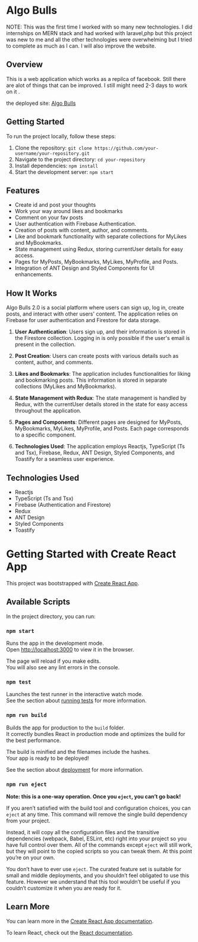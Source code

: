 # Algo Bulls

NOTE: This was the first time I worked with so many new technologies. I did internships on MERN stack and had worked with laravel,php but this project was new to me and all the other technologies were overwhelming but I tried to complete as much as I can. I will also improve the website.

## Overview

This is a web application which works as a repilca of facebook. Still there are alot of things that can be improved. I still might need 2-3 days to work on it .  

the deployed site: [Algo Bulls](https://algo-bulls2-n9oi.vercel.app/)

## Getting Started

To run the project locally, follow these steps:

1. Clone the repository: `git clone https://github.com/your-username/your-repository.git`
2. Navigate to the project directory: `cd your-repository`
3. Install dependencies: `npm install`
4. Start the development server: `npm start`

## Features

- Create id and post your thoughts
- Work your way around likes and bookmarks
- Comment on your fav posts
- User authentication with Firebase Authentication.
- Creation of posts with content, author, and comments.
- Like and bookmark functionality with separate collections for MyLikes and MyBookmarks.
- State management using Redux, storing currentUser details for easy access.
- Pages for MyPosts, MyBookmarks, MyLikes, MyProfile, and Posts.
- Integration of ANT Design and Styled Components for UI enhancements.

## How It Works

Algo Bulls 2.0 is a social platform where users can sign up, log in, create posts, and interact with other users' content. The application relies on Firebase for user authentication and Firestore for data storage.

1. **User Authentication**: Users sign up, and their information is stored in the Firestore collection. Logging in is only possible if the user's email is present in the collection.

2. **Post Creation**: Users can create posts with various details such as content, author, and comments.

3. **Likes and Bookmarks**: The application includes functionalities for liking and bookmarking posts. This information is stored in separate collections (MyLikes and MyBookmarks).

4. **State Management with Redux**: The state management is handled by Redux, with the currentUser details stored in the state for easy access throughout the application.

5. **Pages and Components**: Different pages are designed for MyPosts, MyBookmarks, MyLikes, MyProfile, and Posts. Each page corresponds to a specific component.

6. **Technologies Used**: The application employs Reactjs, TypeScript (Ts and Tsx), Firebase, Redux, ANT Design, Styled Components, and Toastify for a seamless user experience.

## Technologies Used

- Reactjs
- TypeScript (Ts and Tsx)
- Firebase (Authentication and Firestore)
- Redux
- ANT Design
- Styled Components
- Toastify

# Getting Started with Create React App

This project was bootstrapped with [Create React App](https://github.com/facebook/create-react-app).

## Available Scripts

In the project directory, you can run:

### `npm start`

Runs the app in the development mode.\
Open [http://localhost:3000](http://localhost:3000) to view it in the browser.

The page will reload if you make edits.\
You will also see any lint errors in the console.

### `npm test`

Launches the test runner in the interactive watch mode.\
See the section about [running tests](https://facebook.github.io/create-react-app/docs/running-tests) for more information.

### `npm run build`

Builds the app for production to the `build` folder.\
It correctly bundles React in production mode and optimizes the build for the best performance.

The build is minified and the filenames include the hashes.\
Your app is ready to be deployed!

See the section about [deployment](https://facebook.github.io/create-react-app/docs/deployment) for more information.

### `npm run eject`

**Note: this is a one-way operation. Once you `eject`, you can’t go back!**

If you aren’t satisfied with the build tool and configuration choices, you can `eject` at any time. This command will remove the single build dependency from your project.

Instead, it will copy all the configuration files and the transitive dependencies (webpack, Babel, ESLint, etc) right into your project so you have full control over them. All of the commands except `eject` will still work, but they will point to the copied scripts so you can tweak them. At this point you’re on your own.

You don’t have to ever use `eject`. The curated feature set is suitable for small and middle deployments, and you shouldn’t feel obligated to use this feature. However we understand that this tool wouldn’t be useful if you couldn’t customize it when you are ready for it.

## Learn More

You can learn more in the [Create React App documentation](https://facebook.github.io/create-react-app/docs/getting-started).

To learn React, check out the [React documentation](https://reactjs.org/).

